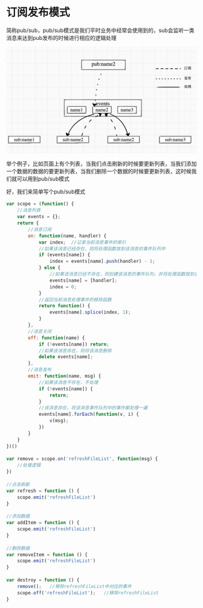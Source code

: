 # 订阅发布模式

简称pub/sub，pub/sub模式是我们平时业务中经常会使用到的，sub会监听一类消息来达到pub发布的时候进行相应的逻辑处理

<p align="center">
    <img src="../assets/fabudingyue1.png" />
</p>

举个例子，比如页面上有个列表，当我们点击刷新的时候要更新列表，当我们添加一个数据的数据的要更新列表，当我们删除一个数据的时候要更新列表，这时候我们就可以用到pub/sub模式

好，我们来简单写个pub/sub模式

```js
var scope = (function() {
    //消息列表
    var events = {};
    return {
        //消息订阅
        on: function(name, handler) {
            var index;	//记录当前消息事件的索引
            //如果该消息已经存在，则将处理函数放到该消息的事件队列中
            if (events[name]) {
                index = events[name].push(handler) - 1;
            } else {
                //如果该消息已经不存在，则创建该消息的事件队列，并将处理函数放到该消息的事件队列中
                events[name] = [handler];
                index = 0;
            }
            //返回当前消息处理事件的移除函数
            return function() {
                events[name].splice(index, 1);
            }
        },
        //消息关闭
        off: function(name) {
            if (!events[name]) return;
            //如果该消息存在，则将该消息删除
            delete events[name];
        },
        //消息发布
        emit: function(name, msg) {
            //如果该消息不存在，不处理
            if (!events[name]) {
                return;
            }
            //该消息存在，将该消息事件队列中的事件都处理一遍
            events[name].forEach(function(v, i) {
                v(msg);
            })
        }
    }
})()

var remove = scope.on('refreshFileList', function(msg) {
    //处理逻辑
})

//点击刷新
var refresh = function () {
    scope.emit('refreshFileList')
}

//添加数据
var addItem = function () {
    scope.emit('refreshFileList')
}

//删除数据
var removeItem = function () {
    scope.emit('refreshFileList')
}

var destroy = function () {
    remove();	//移除refreshFileList中对应的事件
    scope.off('refreshFileList');	//移除refreshFileList
}
```